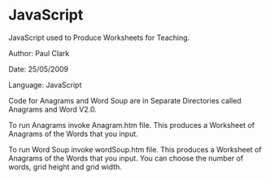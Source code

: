 # JavaScript
JavaScript used to Produce Worksheets for Teaching. 

Author: Paul Clark

Date:   25/05/2009

Language: JavaScript

Code for Anagrams and Word Soup are in Separate Directories called Anagrams and Word V2.0. 

To run Anagrams invoke Anagram.htm file. 
This produces a Worksheet of Anagrams of the Words that you input. 

To run Word Soup invoke wordSoup.htm file. 
This produces a Worksheet of Anagrams of the Words that you input. 
You can choose the number of words, grid height and grid width. 
